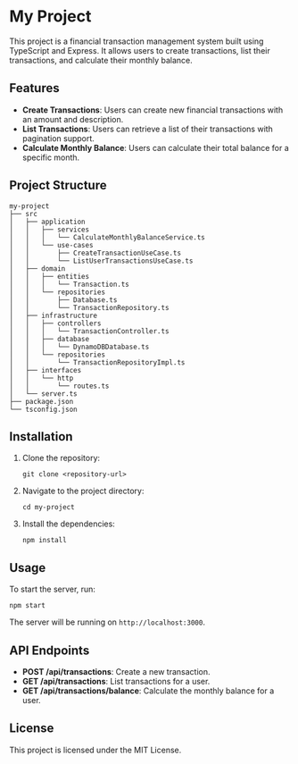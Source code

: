 # My Project

This project is a financial transaction management system built using TypeScript and Express. It allows users to create transactions, list their transactions, and calculate their monthly balance.

## Features

- **Create Transactions**: Users can create new financial transactions with an amount and description.
- **List Transactions**: Users can retrieve a list of their transactions with pagination support.
- **Calculate Monthly Balance**: Users can calculate their total balance for a specific month.

## Project Structure

```
my-project
├── src
│   ├── application
│   │   ├── services
│   │   │   └── CalculateMonthlyBalanceService.ts
│   │   └── use-cases
│   │       ├── CreateTransactionUseCase.ts
│   │       └── ListUserTransactionsUseCase.ts
│   ├── domain
│   │   ├── entities
│   │   │   └── Transaction.ts
│   │   └── repositories
│   │       ├── Database.ts
│   │       └── TransactionRepository.ts
│   ├── infrastructure
│   │   ├── controllers
│   │   │   └── TransactionController.ts
│   │   ├── database
│   │   │   └── DynamoDBDatabase.ts
│   │   └── repositories
│   │       └── TransactionRepositoryImpl.ts
│   ├── interfaces
│   │   └── http
│   │       └── routes.ts
│   └── server.ts
├── package.json
└── tsconfig.json
```

## Installation

1. Clone the repository:
   ```
   git clone <repository-url>
   ```
2. Navigate to the project directory:
   ```
   cd my-project
   ```
3. Install the dependencies:
   ```
   npm install
   ```

## Usage

To start the server, run:
```
npm start
```

The server will be running on `http://localhost:3000`.

## API Endpoints

- **POST /api/transactions**: Create a new transaction.
- **GET /api/transactions**: List transactions for a user.
- **GET /api/transactions/balance**: Calculate the monthly balance for a user.

## License

This project is licensed under the MIT License.
